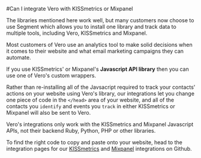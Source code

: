 #Can I integrate Vero with KISSmetrics or Mixpanel

The libraries mentioned here work well, but many customers now choose to use Segment which allows you to install one library and track data to multiple tools, including Vero, KISSmetrics and Mixpanel.

Most customers of Vero use an analytics tool to make solid decisions when it comes to their website and what email marketing campaigns they can automate.

If you use KISSmetrics' or Mixpanel's **Javascript API library** then you can use one of Vero's custom wrappers.

Rather than re-installing all of the Javsacript required to track your contacts' actions on your website using Vero's library, our integrations let you change one piece of code in the `</head>` area of your website, and all of the contacts you `identify` and events you `track` in either KISSmetrics or Mixpanel will also be sent to Vero.

Vero's integrations only work with the KISSmetrics and Mixpanel Javascript APIs, not their backend Ruby, Python, PHP or other libraries.

To find the right code to copy and paste onto your website, head to the integration pages for our [KISSmetrics](https://github.com/getvero/vero-api/blob/master/sections/kissmetrics.md) and [Mixpanel](https://github.com/getvero/vero-api/blob/master/sections/mixpanel.md) integrations on Github.